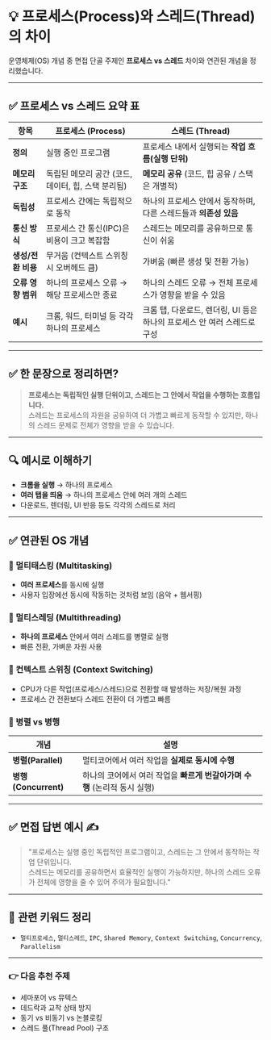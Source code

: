 # 💡 프로세스(Process)와 스레드(Thread)의 차이

운영체제(OS) 개념 중 면접 단골 주제인 **프로세스 vs 스레드** 차이와 연관된 개념을 정리했습니다.

---

## ✅ 프로세스 vs 스레드 요약 표

| 항목           | 프로세스 (Process)                                             | 스레드 (Thread)                                                   |
|----------------|----------------------------------------------------------------|--------------------------------------------------------------------|
| **정의**        | 실행 중인 프로그램                                              | 프로세스 내에서 실행되는 **작업 흐름(실행 단위)**                    |
| **메모리 구조** | 독립된 메모리 공간 (코드, 데이터, 힙, 스택 분리됨)             | **메모리 공유** (코드, 힙 공유 / 스택은 개별적)                      |
| **독립성**      | 프로세스 간에는 독립적으로 동작                                | 하나의 프로세스 안에서 동작하며, 다른 스레드들과 **의존성 있음**     |
| **통신 방식**   | 프로세스 간 통신(IPC)은 비용이 크고 복잡함                     | 스레드는 메모리를 공유하므로 통신이 쉬움                            |
| **생성/전환 비용**| 무거움 (컨텍스트 스위칭 시 오버헤드 큼)                         | 가벼움 (빠른 생성 및 전환 가능)                                     |
| **오류 영향 범위**| 하나의 프로세스 오류 → 해당 프로세스만 종료                    | 하나의 스레드 오류 → 전체 프로세스가 영향을 받을 수 있음             |
| **예시**        | 크롬, 워드, 터미널 등 각각 하나의 프로세스                      | 크롬 탭, 다운로드, 렌더링, UI 등은 하나의 프로세스 안 여러 스레드로 구성 |

---

## ✅ 한 문장으로 정리하면?

> **프로세스는 독립적인 실행 단위이고, 스레드는 그 안에서 작업을 수행하는 흐름입니다.**  
> 스레드는 프로세스의 자원을 공유하여 더 가볍고 빠르게 동작할 수 있지만, 하나의 스레드 문제로 전체가 영향을 받을 수 있습니다.

---

## 🔍 예시로 이해하기

- **크롬을 실행** → 하나의 프로세스  
- **여러 탭을 띄움** → 하나의 프로세스 안에 여러 개의 스레드  
- 다운로드, 렌더링, UI 반응 등도 각각의 스레드로 처리

---

## ✅ 연관된 OS 개념

### 📌 멀티태스킹 (Multitasking)
- **여러 프로세스**를 동시에 실행
- 사용자 입장에선 동시에 작동하는 것처럼 보임 (음악 + 웹서핑)

### 📌 멀티스레딩 (Multithreading)
- **하나의 프로세스** 안에서 여러 스레드를 병렬로 실행
- 빠른 전환, 가벼운 자원 사용

### 📌 컨텍스트 스위칭 (Context Switching)
- CPU가 다른 작업(프로세스/스레드)으로 전환할 때 발생하는 저장/복원 과정  
- 프로세스 간 전환보다 스레드 전환이 더 가볍고 빠름

### 📌 병렬 vs 병행

| 개념 | 설명 |
|------|------|
| **병렬(Parallel)** | 멀티코어에서 여러 작업을 **실제로 동시에 수행** |
| **병행(Concurrent)** | 하나의 코어에서 여러 작업을 **빠르게 번갈아가며 수행** (논리적 동시 실행)

---

## ✅ 면접 답변 예시 ✍️

> "프로세스는 실행 중인 독립적인 프로그램이고, 스레드는 그 안에서 동작하는 작업 단위입니다.  
> 스레드는 메모리를 공유하면서 효율적인 실행이 가능하지만, 하나의 스레드 오류가 전체에 영향을 줄 수 있어 주의가 필요합니다."

---

## 🧠 관련 키워드 정리

- `멀티프로세스`, `멀티스레드`, `IPC`, `Shared Memory`, `Context Switching`, `Concurrency`, `Parallelism`

---

### 👉 다음 추천 주제
- 세마포어 vs 뮤텍스
- 데드락과 교착 상태 방지
- 동기 vs 비동기 vs 논블로킹
- 스레드 풀(Thread Pool) 구조

